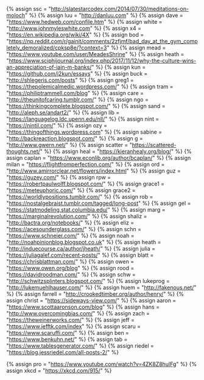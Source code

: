 {%	assign ssc = "http://slatestarcodex.com/2014/07/30/meditations-on-moloch"	%}
{%	assign luu = "http://danluu.com"					%}
{%	assign dave = "https://www.hedweb.com/confile.htm"					%}
{%	assign white = "http://www.johnmyleswhite.com"		%}
{%	assign x4 = "https://en.wikipedia.org/wiki/4X"	%}
{%	assign bod = "https://np.reddit.com/r/gainit/comments/2zfjmf/bad_day_at_the_gym_completely_demoralized/cpksp8e/?context=3"	%}
{%	assign mead = "https://www.youtube.com/user/MeadesShrine"		%}
{% assign heath = "https://www.sciphijournal.org/index.php/2017/11/12/why-the-culture-wins-an-appreciation-of-iain-m-banks/"		%}
{% assign kun = "https://github.com/j2kun/essays"		%}
{% assign buck = "http://shlegeris.com/posts"	%}
{% assign greg1 = "https://thepolemicalmedic.wordpress.com/"	%}
{% assign tram = "https://philiptrammell.com/blog"	%}
{% assign care = "http://theunitofcaring.tumblr.com/"	%}
{% assign ngo = "https://thinkingcomplete.blogspot.com/"	%}
{% assign sand = "http://aleph.se/andart2/"		%}
{% assign lib = "https://languagelog.ldc.upenn.edu/nll/"	%}
{% assign nint = "https://nintil.com/"	%}
{% assign ozy = "https://thingofthings.wordpress.com"	%}
{% assign sabine = "http://backreaction.blogspot.com/"	%}
{% assign g = "http://www.gwern.net/"	%}
{% assign scatter = "https://scattered-thoughts.net/"	%}
{% assign heal = "https://kieranhealy.org/blog/"	%}
{% assign caplan = "https://www.econlib.org/author/bcaplan/"	%}
{% assign milan = "https://flightfromperfection.com/"	%}
{% assign ord = "http://www.amirrorclear.net/flowers/index.html"	%}
{% assign guz = "https://guzey.com/"	%}
{% assign rpw = "https://robertpaulwolff.blogspot.com/"	%}
{% assign grace1 = "https://meteuphoric.com/"	%}
{% assign grace2 = "https://worldlypositions.tumblr.com/"	%}
{% assign rob = "https://nostalgebraist.tumblr.com/tagged/long-post"	%}
{% assign gel = "https://statmodeling.stat.columbia.edu/"	%}
{% assign marg = "https://marginalrevolution.com/"	%}
{% assign shaliz = "http://bactra.org/notebooks/"	%}
{% assign eliz = "https://acesounderglass.com/"	%}
{% assign schn = "https://www.schneier.com/"	%}
{% assign noah = "http://noahpinionblog.blogspot.co.uk"	%}
{% assign heath = "http://induecourse.ca/author/jheath/"	%}
{% assign julia = "https://juliagalef.com/recent-posts/"	%}
{% assign blatt = "https://chrisblattman.com/"	%}
{% assign owen = "https://www.owen.org/blog"	%}
{% assign rood = "https://davidroodman.com/"	%}
{% assign schw = "http://schwitzsplinters.blogspot.com/"	%}
{% assign lukeprog = "http://lukemuehlhauser.com/"	%}
{% assign huem = "http://fakenous.net/"	%}
{% assign farrell = "http://crookedtimber.org/author/henry/"	%}
{% assign christ = "https://sideways-view.com/"		%}
{% assign aaron = "https://www.scottaaronson.com/blog"		%}
{% assign hans = "http://www.overcomingbias.com/"		%}
{% assign zach = "https://theweinerworks.com/"		%}
{% assign jeff = "https://www.jefftk.com/index"		%}
{% assign scaru = "https://www.scaruffi.com/"		%}
{% assign ben = "https://www.benkuhn.net/"		%}
{% assign tab = "https://www.tablesgenerator.com/"	%}
{% assign riedel = "https://blog.jessriedel.com/all-posts-2/"		%}

{% assign pro = "https://www.youtube.com/watch?v=4ZK8Z8hulFg"		%}
{% assign xkcd = "https://xkcd.com/915/"		%}